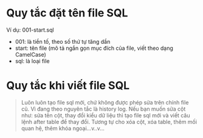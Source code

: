 # Quy tắc đặt tên file SQL

Ví dụ: 001-start.sql
- 001: là tiền tố, theo số thứ tự tăng dần
- start: tên file (mô tả ngắn gọn mục đích của file, viết theo dạng CamelCase)
- sql: là loại file


# Quy tắc khi viết file SQL

> Luôn luôn tạo file sql mới, chứ không được phép sửa trên chính file cũ. Vì đang theo nguyên tắc là history log. Nếu bạn muốn sửa cột như: sửa tên cột, thay đổi kiểu dữ liệu thì tạo file sql mới và viết câu lệnh after table để thay đổi. Tương tự cho xóa cột, xóa table, thêm mối quan hệ, thêm khóa ngoại...v..v...
